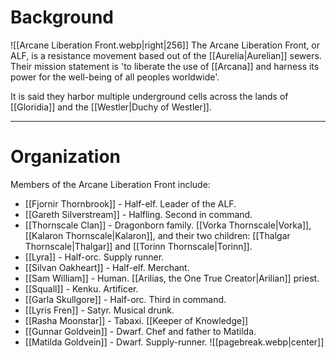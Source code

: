 # Background
![[Arcane Liberation Front.webp|right|256]]
The Arcane Liberation Front, or ALF, is a resistance movement based out of the [[Aurelia|Aurelian]] sewers. Their mission statement is 'to liberate the use of [[Arcana]] and harness its power for the well-being of all peoples worldwide'.

It is said they harbor multiple underground cells across the lands of [[Gloridia]] and the [[Westler|Duchy of Westler]].

----------------
# Organization
Members of the Arcane Liberation Front include:
- [[Fjornir Thornbrook]] - Half-elf. Leader of the ALF.
- [[Gareth Silverstream]] - Halfling. Second in command.
- [[Thornscale Clan]] - Dragonborn family. [[Vorka Thornscale|Vorka]], [[Kalaron Thornscale|Kalaron]], and their two children: [[Thalgar Thornscale|Thalgar]] and [[Torinn Thornscale|Torinn]].
- [[Lyra]] - Half-orc. Supply runner.
- [[Silvan Oakheart]] - Half-elf. Merchant.
- [[Sam William]] - Human. [[Arilias, the One True Creator|Arilian]] priest.
- [[Squall]] - Kenku. Artificer.
- [[Garla Skullgore]] - Half-orc. Third in command.
- [[Lyris Fren]] - Satyr. Musical drunk.
- [[Rasha Moonstar]] - Tabaxi. [[Keeper of Knowledge]]
- [[Gunnar Goldvein]] - Dwarf. Chef and father to Matilda.
- [[Matilda Goldvein]] - Dwarf. Supply-runner.
![[pagebreak.webp|center]]